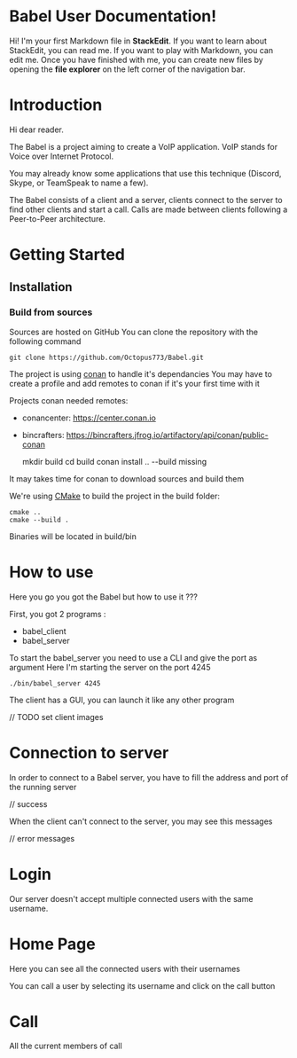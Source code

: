 # Babel User Documentation!

Hi! I'm your first Markdown file in **StackEdit**. If you want to learn about StackEdit, you can read me. If you want to play with Markdown, you can edit me. Once you have finished with me, you can create new files by opening the **file explorer** on the left corner of the navigation bar.


# Introduction

Hi dear reader.

The Babel is a project aiming to create a VoIP application. VoIP stands for Voice over Internet Protocol.

You may already know some applications that use this technique (Discord, Skype, or TeamSpeak to name a few).

The Babel consists of a client and a server, clients connect to the server to find other clients and start a call. Calls are made between clients following a Peer-to-Peer architecture.

# Getting Started

## Installation

###  Build from sources

Sources are hosted on GitHub
You can clone the repository with the following command


    git clone https://github.com/Octopus773/Babel.git

The project is using [conan](https://conan.io/) to handle it's dependancies
You may have  to create a profile and add remotes to conan if it's your first time with it

Projects conan needed remotes:
- conancenter: https://center.conan.io
- bincrafters: https://bincrafters.jfrog.io/artifactory/api/conan/public-conan

  mkdir build
  cd build
  conan install .. --build missing

It may takes time for conan to download sources and build them

We're using [CMake](https://cmake.org/) to build the project
in the build folder:

	cmake ..
	cmake --build .
Binaries will be located in build/bin

# How to use

Here you go you got the Babel but how to use it ???

First, you got 2 programs :
- babel_client
- babel_server

To start the babel_server you need to use a CLI and give the port as argument
Here I'm starting the server on the port 4245

	./bin/babel_server 4245

The client has a GUI, you can launch it like any other program

// TODO set client images


# Connection to server

In order to connect to a Babel server, you have to fill the address and port of the running server

// success

When the client can't connect to the server, you may see this messages

// error messages


# Login

Our server doesn't accept multiple connected users with the same username.

# Home Page

Here you can see all the connected users with their usernames

You can call a user by selecting its username and click on the call button

# Call

All the current members of call 
